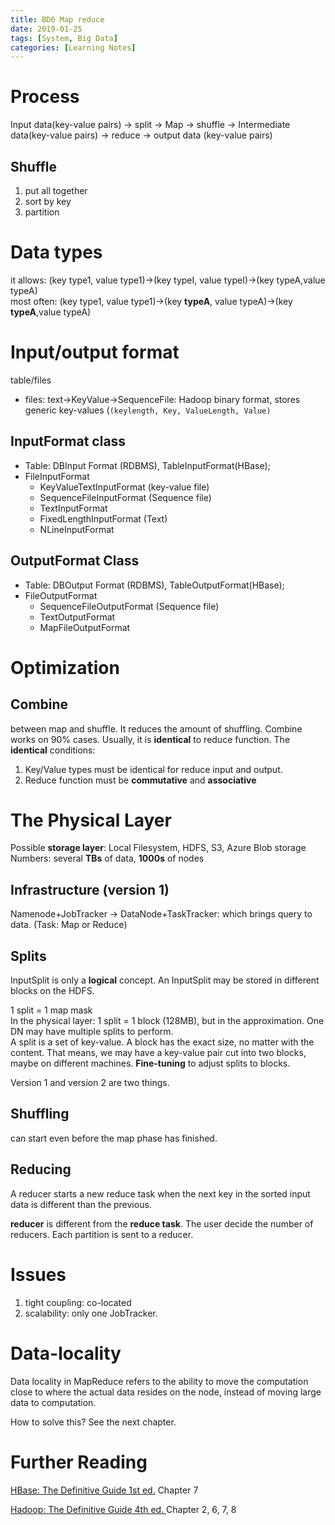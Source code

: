 ```yaml
---
title: BD6 Map reduce
date: 2019-01-25
tags: [System, Big Data]
categories: [Learning Notes]
---
```


# Process
Input data(key-value pairs)  -> split -> Map -> shuffle -> Intermediate data(key-value pairs) ->  reduce -> output data (key-value pairs)
## Shuffle
1. put all together
2. sort by key
3. partition
# Data types
it allows: (key type1, value type1)->(key typeI, value typeI)->(key typeA,value typeA)  
most often: (key type1, value type1)->(key **typeA**, value typeA)->(key **typeA**,value typeA)  

# Input/output format
table/files
- files: text->KeyValue->SequenceFile: Hadoop binary format, stores generic key-values (```(keylength, Key, ValueLength, Value)```
## InputFormat class
- Table: DBInput Format (RDBMS), TableInputFormat(HBase);
- FileInputFormat
	- KeyValueTextInputFormat (key-value file)
	- SequenceFileInputFormat (Sequence file)
	- TextInputFormat
	- FixedLengthInputFormat (Text)
	- NLineInputFormat
## OutputFormat Class
- Table: DBOutput Format (RDBMS), TableOutputFormat(HBase);
- FileOutputFormat
	- SequenceFileOutputFormat (Sequence file)
	- TextOutputFormat
	- MapFileOutputFormat
# Optimization
## Combine
between map and shuffle. It reduces the amount of shuffling. Combine works on 90% cases. Usually, it is **identical** to reduce function. The **identical** conditions:  
1. Key/Value types must be identical for reduce input and output.  
2. Reduce function must be **commutative** and **associative**

# The Physical Layer
Possible **storage layer**: Local Filesystem, HDFS, S3, Azure Blob storage  
Numbers: several **TBs** of data, **1000s** of nodes  
## Infrastructure (version 1)
Namenode+JobTracker -> DataNode+TaskTracker: which brings query to data. (Task: Map or Reduce)

## Splits
InputSplit is only a **logical** concept. An InputSplit may be stored in different blocks on the HDFS.

1 split = 1 map mask  
In the physical layer: 1 split = 1 block (128MB), but in the approximation. One DN may have multiple splits to perform.   
A split is a set of key-value. A block has the exact size, no matter with the content. That means, we may have a key-value pair cut into two blocks, maybe on different machines. **Fine-tuning** to adjust splits to blocks.

Version 1 and version 2 are two things.

## Shuffling
can start even before the map phase has finished.

## Reducing
A reducer starts a new reduce task when the next key in the sorted input data is different than the previous.

**reducer** is different from the **reduce task**. The user decide the number of reducers. Each partition is sent to a reducer. 

# Issues
1. tight coupling: co-located
2. scalability: only one JobTracker.

# Data-locality
Data locality in MapReduce refers to the ability to move the computation close to where the actual data resides on the node, instead of moving large data to computation. 

How to solve this? See the next chapter.

# Further Reading

[HBase: The Definitive Guide 1st ed.](https://www.oreilly.com/library/view/hbase-the-definitive/9781449314682/) Chapter 7

[Hadoop: The Definitive Guide 4th ed. ](https://www.oreilly.com/library/view/hadoop-the-definitive/9781491901687/)Chapter 2, 6, 7, 8